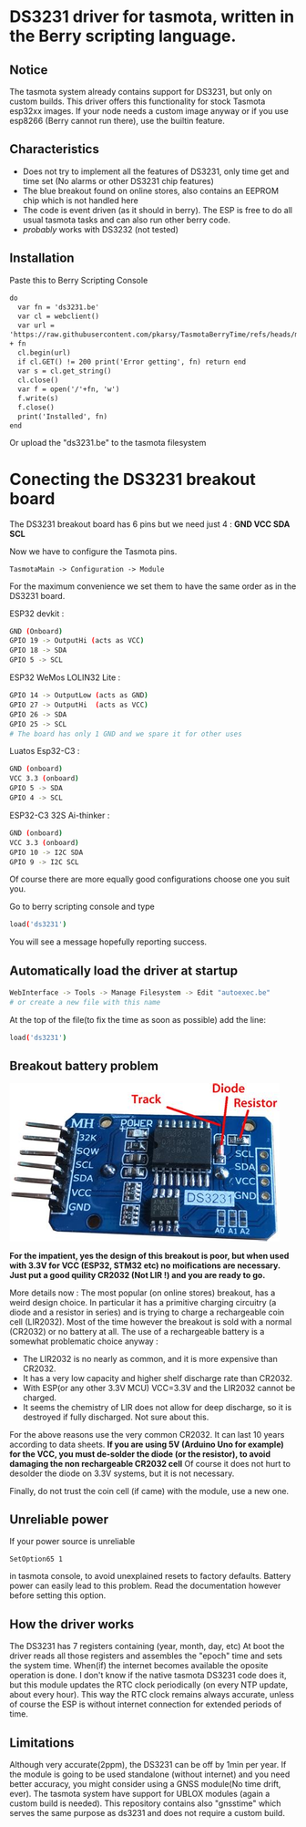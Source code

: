 # DS3231 driver for tasmota, written in the Berry scripting language.

## Notice
The tasmota system already contains support for DS3231, but only on custom builds. This driver offers this functionality for stock Tasmota esp32xx images. If your node needs a custom image anyway or if you
use esp8266 (Berry cannot run there), use the builtin feature.

## Characteristics
- Does not try to implement all the features of DS3231, only time get and time set (No alarms or other DS3231 chip features)
- The blue breakout found on online stores, also contains an EEPROM chip which is not handled here
- The code is event driven (as it should in berry). The ESP is free to do all usual tasmota tasks and can also run other berry code.
- *probably* works with DS3232 (not tested)

## Installation
Paste this to Berry Scripting Console
```berry
do
  var fn = 'ds3231.be'
  var cl = webclient()
  var url = 'https://raw.githubusercontent.com/pkarsy/TasmotaBerryTime/refs/heads/main/ds3231/' + fn
  cl.begin(url)
  if cl.GET() != 200 print('Error getting', fn) return end
  var s = cl.get_string()
  cl.close()
  var f = open('/'+fn, 'w')
  f.write(s)
  f.close()
  print('Installed', fn)
end
```
Or upload the "ds3231.be" to the tasmota filesystem

# Conecting the DS3231 breakout board

The DS3231 breakout board has 6 pins but we need just 4 : **GND VCC SDA SCL**

Now we have to configure  the Tasmota pins.
```
TasmotaMain -> Configuration -> Module
```
For the maximum convenience we set them to have the same order as in the DS3231 board.

ESP32 devkit :
```sh
GND (Onboard)
GPIO 19 -> OutputHi (acts as VCC)
GPIO 18 -> SDA
GPIO 5 -> SCL
```

ESP32 WeMos LOLIN32 Lite :
```sh
GPIO 14 -> OutputLow (acts as GND)
GPIO 27 -> OutputHi  (acts as VCC)
GPIO 26 -> SDA
GPIO 25 -> SCL
# The board has only 1 GND and we spare it for other uses
```

Luatos Esp32-C3 :
```sh
GND (onboard)
VCC 3.3 (onboard)
GPIO 5 -> SDA
GPIO 4 -> SCL
```

ESP32-C3 32S Ai-thinker :
```sh
GND (onboard)
VCC 3.3 (onboard)
GPIO 10 -> I2C SDA
GPIO 9 -> I2C SCL
```

Of course there are more equally good configurations choose one you suit you. 

Go to berry scripting console and type
```sh
load('ds3231')
```
You will see a message hopefully reporting success.

## Automatically load the driver at startup
```sh
WebInterface -> Tools -> Manage Filesystem -> Edit "autoexec.be"
# or create a new file with this name
```

At the top of the file(to fix the time as soon as possible) add the line:
```sh
load('ds3231')
```

## Breakout battery problem

![DS3231 breakout](ds3231.jpg)

**For the impatient, yes the design of this breakout is poor, but when used with 3.3V for VCC (ESP32, STM32 etc) no moifications are necessary. Just put a good quility CR2032 (Not LIR !) and you are ready to go.**

More details now :
The most popular (on online stores) breakout, has a weird design choice. In particular it has a primitive charging circuitry (a diode and a resistor in series) and is trying to charge a rechargeable coin cell (LIR2032). Most of the time however the breakout is sold with a normal (CR2032) or no battery at all. The use of a rechargeable battery is a somewhat problematic choice anyway :

- The LIR2032 is no nearly as common, and it is more expensive than CR2032.
- It has a very low capacity and higher shelf discharge rate than CR2032.
- With ESP(or any other 3.3V MCU) VCC=3.3V and the LIR2032 cannot be charged.
- It seems the chemistry of LIR does not allow for deep discharge, so it is destroyed if fully discharged. Not sure about this.

For the above reasons use the very common CR2032. It can last 10 years according to data sheets.
**If you are using 5V (Arduino Uno for example) for the VCC, you must de-solder the diode (or the resistor), to avoid damaging the non rechargeable CR2032 cell**
Of course it does not hurt to desolder the diode on 3.3V systems, but it is not necessary.

Finally, do not trust the coin cell (if came) with the module, use a new one.

## Unreliable power
If your power source is unreliable
```
SetOption65 1
```
in tasmota console, to avoid unexplained resets to factory defaults. Battery power can easily lead to this problem. Read the documentation however before setting this option.

## How the driver works

The DS3231 has 7 registers containing (year, month, day, etc) At boot the driver reads all those registers and assembles the "epoch" time and sets the system time. When(if) the internet becomes available the oposite operation is done.
I don't know if the native tasmota DS3231 code does it, but this module updates the RTC clock periodically (on every NTP update, about every hour). This way the RTC clock remains always accurate, unless of course the ESP is without internet connection for extended periods of time.

## Limitations

Although very accurate(2ppm), the DS3231 can be off by 1min per year. If the module is going to be used standalone (without internet) and you need better accuracy, you might consider using a GNSS module(No time drift, ever). The tasmota system have support for UBLOX modules (again a custom build is needed). This repository contains also "gnsstime" which serves the same purpose as ds3231 and does not require a custom build.
